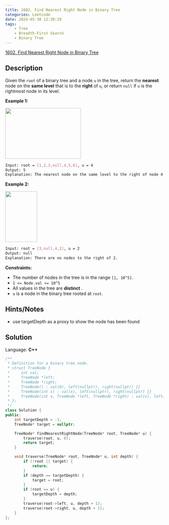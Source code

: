 ```yaml
---
title: 1602. Find Nearest Right Node in Binary Tree
categories: Leetcode
date: 2024-05-30 12:39:29
tags:
    - Tree
    - Breadth-First Search
    - Binary Tree
---
```


[1602. Find Nearest Right Node in Binary Tree](https://leetcode.com/problems/find-nearest-right-node-in-binary-tree/description/)

## Description

Given the `root` of a binary tree and a node `u` in the tree, return the **nearest**  node on the **same level**  that is to the **right**  of `u`, or return `null` if `u` is the rightmost node in its level.

**Example 1:**

<img alt="" src="https://assets.leetcode.com/uploads/2020/09/24/p3.png" style="width: 241px; height: 161px;">

```bash
Input: root = [1,2,3,null,4,5,6], u = 4
Output: 5
Explanation: The nearest node on the same level to the right of node 4 is node 5.
```

**Example 2:**

<img alt="" src="https://assets.leetcode.com/uploads/2020/09/23/p2.png" style="width: 101px; height: 161px;">

```bash
Input: root = [3,null,4,2], u = 2
Output: null
Explanation: There are no nodes to the right of 2.
```

**Constraints:**

- The number of nodes in the tree is in the range `[1, 10^5]`.
- `1 <= Node.val <= 10^5`
- All values in the tree are **distinct** .
- `u` is a node in the binary tree rooted at `root`.

## Hints/Notes

- use targetDepth as a proxy to show the node has been found

## Solution

Language: **C++**

```C++
/**
 * Definition for a binary tree node.
 * struct TreeNode {
 *     int val;
 *     TreeNode *left;
 *     TreeNode *right;
 *     TreeNode() : val(0), left(nullptr), right(nullptr) {}
 *     TreeNode(int x) : val(x), left(nullptr), right(nullptr) {}
 *     TreeNode(int x, TreeNode *left, TreeNode *right) : val(x), left(left), right(right) {}
 * };
 */
class Solution {
public:
    int targetDepth = -1;
    TreeNode* target = nullptr;

    TreeNode* findNearestRightNode(TreeNode* root, TreeNode* u) {
        traverse(root, u, 0);
        return target;
    }

    void traverse(TreeNode* root, TreeNode* u, int depth) {
        if (!root || target) {
            return;
        }
        if (depth == targetDepth) {
            target = root;
        }
        if (root == u) {
            targetDepth = depth;
        }
        traverse(root->left, u, depth + 1);
        traverse(root->right, u, depth + 1);
    }
};
```
